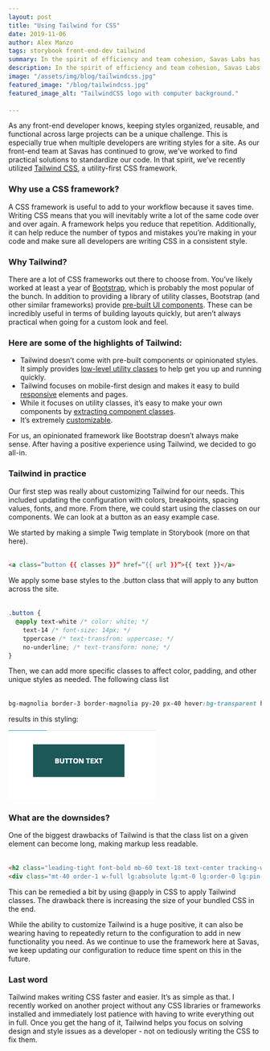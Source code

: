 ```yaml
---
layout: post
title: "Using Tailwind for CSS"
date: 2019-11-06
author: Alex Manzo
tags: storybook front-end-dev tailwind
summary: In the spirit of efficiency and team cohesion, Savas Labs has recently utilized Tailwind CSS, a utility-first CSS framework. This has proven especially useful in keeping styles organized, reusable, and functional across projects even with multiple developers and writing styles. This is how we did it.
description: In the spirit of efficiency and team cohesion, Savas Labs has recently utilized Tailwind CSS, a utility-first CSS framework. This has proven especially useful in keeping styles organized, reusable, and functional across projects even with multiple developers and writing styles. This is how we did it.
image: "/assets/img/blog/tailwindcss.jpg"
featured_image: "/blog/tailwindcss.jpg"
featured_image_alt: "TailwindCSS logo with computer background."

---
```


As any front-end developer knows, keeping styles organized, reusable, and functional across large projects can be a unique challenge. This is especially true when multiple developers are writing styles for a site. As our front-end team at Savas has continued to grow, we’ve worked to find practical solutions to standardize our code. In that spirit, we’ve recently utilized [Tailwind CSS](https://tailwindcss.com/), a utility-first CSS framework.

### Why use a CSS framework?
A CSS framework is useful to add to your workflow because it saves time. Writing CSS means that you will inevitably write a lot of the same code over and over again. A framework helps you reduce that repetition. Additionally, it can help reduce the number of typos and mistakes you’re making in your code and make sure all developers are writing CSS in a consistent style.

### Why Tailwind?
There are a lot of CSS frameworks out there to choose from. You’ve likely worked at least a year of [Bootstrap](https://getbootstrap.com/), which is probably the most popular of the bunch. In addition to providing a library of utility classes, Bootstrap (and other similar frameworks) provide [pre-built UI components](https://getbootstrap.com/docs/4.3/components). These can be incredibly useful in terms of building layouts quickly, but aren’t always practical when going for a custom look and feel.

### Here are some of the highlights of Tailwind:
- Tailwind doesn’t come with pre-built components or opinionated styles. It simply provides [low-level utility classes](https://tailwindcss.com/docs/utility-first/) to help get you up and running quickly.
- Tailwind focuses on mobile-first design and makes it easy to build [responsive](https://tailwindcss.com/docs/responsive-design) elements and pages.
- While it focuses on utility classes, it’s easy to make your own components by [extracting component classes](https://tailwindcss.com/docs/extracting-components/).
- It’s extremely [customizable](https://getbootstrap.com/docs/4.3/components).

For us, an opinionated framework like Bootstrap doesn’t always make sense. After having a positive experience using Tailwind, we decided to go all-in.

### Tailwind in practice
Our first step was really about customizing Tailwind for our needs. This included updating the configuration with colors, breakpoints, spacing values, fonts, and more. From there, we could start using the classes on our components. We can look at a button as an easy example case.

We started by making a simple Twig template in Storybook (more on that here).

```html

<a class=”button {{ classes }}” href=”{{ url }}”>{{ text }}</a>

```

We apply some base styles to the .button class that will apply to any button across the site.

```css

.button {
  @apply text-white /* color: white; */
    text-14 /* font-size: 14px; */
    tppercase /* text-transfrom: uppercase; */
    no-underline; /* text-transform: none; */
}
```

Then, we can add more specific classes to affect color, padding, and other unique styles as needed. The following class list

```css

bg-magnolia border-3 border-magnolia py-20 px-40 hover:bg-transparent hover:text-magnolia

```

results in this styling:

<div class="blog-image">
<img alt="Green button with white text: 'Button Text'" src="/assets/img/blog/tailwindbutton.png">
</div>

### What are the downsides?
One of the biggest drawbacks of Tailwind is that the class list on a given element can become long, making markup less readable.

```html

<h2 class="leading-tight font-bold mb-60 text-18 text-center tracking-wide uppercase"></h2>
<div class="mt-40 order-1 w-full lg:absolute lg:mt-0 lg:order-0 lg:pin-r lg:pin-t lg:w-auto"></div>

```

This can be remedied a bit by using @apply in CSS to apply Tailwind classes. The drawback there is increasing the size of your bundled CSS in the end.

While the ability to customize Tailwind is a huge positive, it can also be wearing having to repeatedly return to the configuration to add in new functionality you need. As we continue to use the framework here at Savas, we keep updating our configuration to reduce time spent on this in the future.

### Last word
Tailwind makes writing CSS faster and easier. It’s as simple as that. I recently worked on another project without any CSS libraries or frameworks installed and immediately lost patience with having to write everything out in full. Once you get the hang of it, Tailwind helps you focus on solving design and style issues as a developer - not on tediously writing the CSS to fix them.
